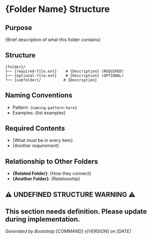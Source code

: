 # {Folder Name} Structure

## Purpose
{Brief description of what this folder contains}

## Structure
```
{folder}/
├── {required-file.ext}    # {Description} (REQUIRED)
├── {optional-file.ext}    # {Description} (OPTIONAL)
└── {subfolder}/          # {Description}
```

## Naming Conventions
- Pattern: `{naming-pattern-here}`
- Examples: {list examples}

## Required Contents
- {What must be in every item}
- {Another requirement}

## Relationship to Other Folders
- **{Related Folder}**: {How they connect}
- **{Another Folder}**: {Relationship}

## ⚠️ UNDEFINED STRUCTURE WARNING ⚠️
**This section needs definition. Please update during implementation.**
---
*Generated by Bootstrap [COMMAND] v[VERSION] on [DATE]*

